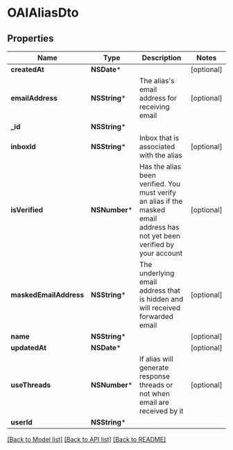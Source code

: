 # OAIAliasDto

## Properties
Name | Type | Description | Notes
------------ | ------------- | ------------- | -------------
**createdAt** | **NSDate*** |  | [optional] 
**emailAddress** | **NSString*** | The alias&#39;s email address for receiving email | [optional] 
**_id** | **NSString*** |  | 
**inboxId** | **NSString*** | Inbox that is associated with the alias | [optional] 
**isVerified** | **NSNumber*** | Has the alias been verified. You must verify an alias if the masked email address has not yet been verified by your account | [optional] 
**maskedEmailAddress** | **NSString*** | The underlying email address that is hidden and will received forwarded email | [optional] 
**name** | **NSString*** |  | [optional] 
**updatedAt** | **NSDate*** |  | [optional] 
**useThreads** | **NSNumber*** | If alias will generate response threads or not when email are received by it | [optional] 
**userId** | **NSString*** |  | 

[[Back to Model list]](../README.md#documentation-for-models) [[Back to API list]](../README.md#documentation-for-api-endpoints) [[Back to README]](../README.md)


